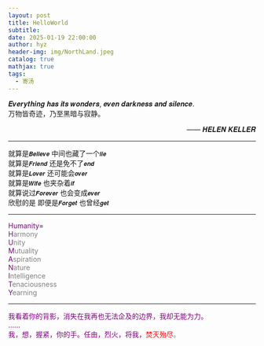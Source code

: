 ```yaml
---
layout: post
title: HelloWorld
subtitle: 
date: 2025-01-19 22:00:00
author: hyz
header-img: img/NorthLand.jpeg
catalog: true
mathjax: true
tags:
  - 寄汤
---
```


𝑬𝒗𝒆𝒓𝒚𝒕𝒉𝒊𝒏𝒈 𝒉𝒂𝒔 𝒊𝒕𝒔 𝒘𝒐𝒏𝒅𝒆𝒓𝒔, 𝒆𝒗𝒆𝒏 𝒅𝒂𝒓𝒌𝒏𝒆𝒔𝒔 𝒂𝒏𝒅 𝒔𝒊𝒍𝒆𝒏𝒄𝒆.<br>
万物皆奇迹，乃至黑暗与寂静。
<div style="text-align: right;">—— 𝑯𝑬𝑳𝑬𝑵 𝑲𝑬𝑳𝑳𝑬𝑹</div>

---

就算是`𝑩𝒆𝒍𝒊𝒆𝒗𝒆` 中间也藏了一个`𝒍𝒊𝒆`<br>
就算是`𝑭𝒓𝒊𝒆𝒏𝒅` 还是免不了`𝒆𝒏𝒅`<br>
就算是`𝑳𝒐𝒗𝒆𝒓` 还可能会`𝒐𝒗𝒆𝒓`<br>
就算是`𝑾𝒊𝒇𝒆` 也夹杂着`𝒊𝒇`<br>
就算说过`𝑭𝒐𝒓𝒆𝒗𝒆𝒓` 也会变成`𝒆𝒗𝒆𝒓`<br>
欣慰的是 即便是`𝑭𝒐𝒓𝒈𝒆𝒕` 也曾经`𝒈𝒆𝒕`<br>

---

<span style="color:purple;">Humanity</span>=
<br><font color="purple">H</font><span style="color:grey;">armony</span>
<br><font color="purple">U</font><span style="color:grey;">nity</span>
<br><font color="purple">M</font><span style="color:grey;">utuality</span>
<br><font color="purple">A</font><span style="color:grey;">spiration</span>
<br><font color="purple">N</font><span style="color:grey;">ature</span>
<br><font color="purple">I</font><span style="color:grey;">ntelligence</span>
<br><font color="purple">T</font><span style="color:grey;">enaciousness</span>
<br><font color="purple">Y</font><span style="color:grey;">earning</span>

---

<font color = purple>我看着你的背影，消失在我再也无法企及的边界，我却无能为力。</font>
<br><font color = purple>......</font>
<br><font color = purple>我，想，握紧，你的手。任由，烈火，将我，<font color="red">焚灭殆尽</font><span style="color:grey;">。</span></font>

